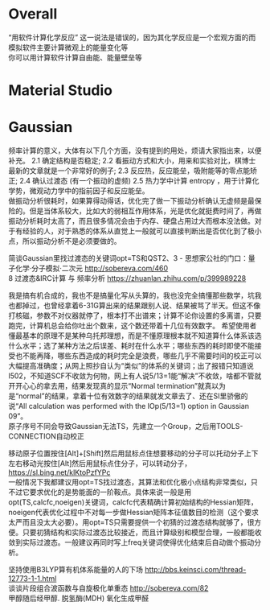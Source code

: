 # Overall
“用软件计算化学反应” 这一说法是错误的，因为其化学反应是一个宏观方面的而模拟软件主要计算微观上的能量变化等  
你可以用计算软件计算自由能、能量壁垒等

# Material Studio

# Gaussian
频率计算的意义，大体有以下几个方面，没有提到的用处，烦请大家指出来，以便补充。 2.1 确定结构是否稳定; 2.2 看振动方式和大小，用来和实验对比，棋博士最新的文章就是一个非常好的例子; 2.3 反应热，反应能垒，吸附能等的零点能矫正; 2.4 确认过渡态 (有一个振动的虚频) 2.5 热力学中计算 entropy ，用于计算化学势，微观动力学中的指前因子和反应能垒。   
 做振动分析很耗时，如果算得动得话，优化完了做一下振动分析确认无虚频是最保险的。但是当体系较大，比如大的弱相互作用体系，光是优化就挺费时间了，再做振动分析耗时太高了，而且很多情况会由于内存、硬盘占用过大而根本没法做。对于有经验的人，对于熟悉的体系从直觉上一般就可以直接判断出是否优化到了极小点，所以振动分析不是必须要做的。    
 
简谈Gaussian里找过渡态的关键词opt=TS和QST2、3 - 思想家公社的门口：量子化学·分子模拟·二次元 http://sobereva.com/460    
8 过渡态&IRC计算 与 频率分析 https://zhuanlan.zhihu.com/p/399989228  


我是搞有机合成的，我也不是搞量化写从头算的，我也没完全搞懂那些数学，坑我也都掉过，也曾经拿着6-31G算出来的结果跟别人说、结果被骂了半天。但这不像打核磁，参数不对仪器就停了，根本打不出谱来；计算不论你设置的多离谱，只要跑完，计算机总会给你吐出个数来，这个数还带着十几位有效数字。
希望使用者懂最基本的原理不是某种乌托邦理想，而是不懂原理根本就不知道算什么体系该选什么水平；选了某种方法之后误差、耗时在什么水平；哪些东西的耗时即使不能接受也不能再降，哪些东西造成的耗时完全是浪费，哪些几乎不需要时间的校正可以大幅提高准确度；从网上照抄自认为“类似”的体系的关键词；出了报错只知道说l502，不知道SCF不收敛为何物，网上有人说5/13=1能“解决”不收敛，啥都不管就开开心心的拿去用，结果发现真的显示“Normal termination”就真以为是“normal”的结果，拿着十位有效数字的结果就发文章去了、还在SI里骄傲的说“All calculation was performed with the IOp(5/13=1) option in Gaussian 09”。  
原子序号不同会导致Gaussian无法TS，先建立一个Group，之后用TOOLS-CONNECTION自动校正    

移动原子位置按住[Alt]+[Shift]然后用鼠标点住想要移动的分子可以托动分子上下左右移动光按住[Alt]然后用鼠标点住分子，可以转动分子，  
https://sl.bing.net/klKtoPzfYPc    
一般情况下我都建议用opt=TS找过渡态，其算法和优化极小点结构非常类似，只不过它要求优化的是势能面的一阶鞍点。具体来说一般是用opt(TS,calcfc,noeigen)关键词，calcfc代表精确计算初始结构的Hessian矩阵，noeigen代表优化过程中不对每一步做Hessian矩阵本征值数目的检测（这个要求太严而且没太大必要）。用opt=TS只需要提供一个初猜的过渡态结构就够了，很方便。只要初猜结构和实际过渡态比较接近，而且计算级别和模型合理，一般都能收敛到实际过渡态。一般建议再同时写上freq关键词使得优化结束后自动做个振动分析。   

坚持使用B3LYP算有机体系能量的人的下场 http://bbs.keinsci.com/thread-12773-1-1.html  
谈谈片段组合波函数与自旋极化单重态 http://sobereva.com/82  
甲醇随后经甲醇. 脱氢酶(MDH) 氧化生成甲醛  
